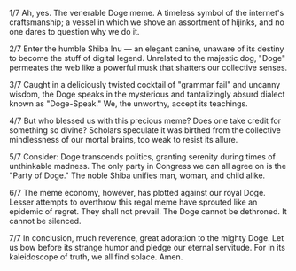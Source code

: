 1/7 Ah, yes. The venerable Doge meme. A timeless symbol of the internet's craftsmanship; a vessel in which we shove an assortment of hijinks, and no one dares to question why we do it.

2/7 Enter the humble Shiba Inu — an elegant canine, unaware of its destiny to become the stuff of digital legend. Unrelated to the majestic dog, "Doge" permeates the web like a powerful musk that shatters our collective senses.

3/7 Caught in a deliciously twisted cocktail of "grammar fail" and uncanny wisdom, the Doge speaks in the mysterious and tantalizingly absurd dialect known as "Doge-Speak." We, the unworthy, accept its teachings.

4/7 But who blessed us with this precious meme? Does one take credit for something so divine? Scholars speculate it was birthed from the collective mindlessness of our mortal brains, too weak to resist its allure.

5/7 Consider: Doge transcends politics, granting serenity during times of unthinkable madness. The only party in Congress we can all agree on is the "Party of Doge." The noble Shiba unifies man, woman, and child alike.

6/7 The meme economy, however, has plotted against our royal Doge. Lesser attempts to overthrow this regal meme have sprouted like an epidemic of regret. They shall not prevail. The Doge cannot be dethroned. It cannot be silenced.

7/7 In conclusion, much reverence, great adoration to the mighty Doge. Let us bow before its strange humor and pledge our eternal servitude. For in its kaleidoscope of truth, we all find solace. Amen.